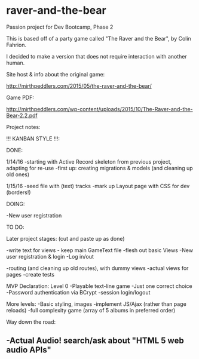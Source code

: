 # raver-and-the-bear
Passion project for Dev Bootcamp, Phase 2

This is based off of a party game called "The Raver and the Bear", by Colin Fahrion.

I decided to make a version that does not require interaction with another human.

Site host & info about the original game:

http://mirthpeddlers.com/2015/05/the-raver-and-the-bear/

Game PDF:

http://mirthpeddlers.com/wp-content/uploads/2015/10/The-Raver-and-the-Bear-2.2.pdf

Project notes:

!!! KANBAN STYLE !!!:

DONE:

1/14/16
-starting with Active Record skeleton from previous project, adapting for re-use
-first up: creating migrations & models (and cleaning up old ones)

1/15/16
-seed file with (text) tracks
-mark up Layout page with CSS for dev (borders!)

DOING:

-New user registration

TO DO:

Later project stages:
(cut and paste up as done)

-write text for views - keep main GameText file
-flesh out basic Views
-New user registration & login
-Log in/out


-routing (and cleaning up old routes), with dummy views
-actual views for pages
-create tests


MVP Declaration: Level 0
-Playable text-line game
-Just one correct choice
-Password authentication via BCrypt
-session login/logout

More levels:
-Basic styling, images
-implement JS/Ajax (rather than page reloads)
-full complexity game (array of 5 albums in preferred order)

Way down the road:

-Actual Audio! search/ask about "HTML 5 web audio APIs"
-
